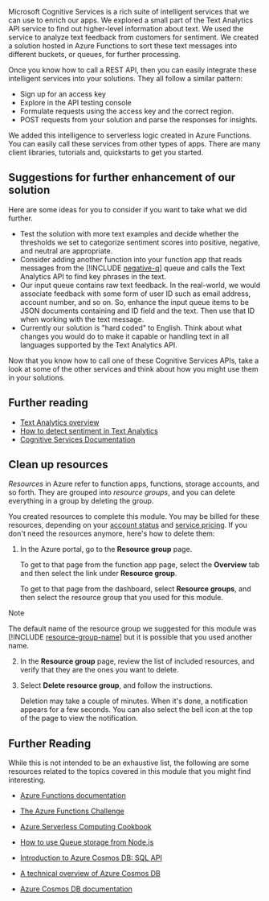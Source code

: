 Microsoft Cognitive Services is a rich suite of intelligent services that we can use to enrich our apps. We explored a small part of the Text Analytics API service to find out higher-level information about text. We used the service to analyze text feedback from customers for sentiment. We created a solution hosted in Azure Functions to sort these text messages into different buckets, or queues, for further processing.

Once you know how to call a REST API, then you can easily integrate these intelligent services into your solutions. They all follow a similar pattern:

- Sign up for an access key
- Explore in the API testing console
- Formulate requests using the access key and the correct region.
- POST requests from your solution and parse the responses for insights.

We added this intelligence to serverless logic created in Azure Functions. You can easily call these services from other types of apps. There are many client libraries, tutorials and,  quickstarts to get you started.

## Suggestions for further enhancement of our solution

Here are some ideas for you to consider if you want to take what we did further. 

- Test the solution with more text examples and decide whether the thresholds we set to categorize sentiment scores into positive, negative, and neutral are appropriate. 
- Consider adding another function into your function app that reads messages from the [!INCLUDE [negative-q](./q-name-negative.md)] queue and calls the Text Analytics API to find key phrases in the text.
- Our input queue contains raw text feedback. In the real-world, we would associate feedback with some form of user ID such as email address, account number, and so on. So, enhance the input queue items to be JSON documents containing and ID field and the text. Then use that ID when working with the text message.
 - Currently our solution is "hard coded" to English. Think about what changes you would do to make it capable or handling text in all languages supported by the Text Analytics API.  

Now that you know how to call one of these Cognitive Services APIs, take a look at some of the other services and think about how you might use them in your solutions. 

## Further reading

- [Text Analytics overview](https://docs.microsoft.com/azure/cognitive-services/text-analytics/overview)
- [How to detect sentiment in Text Analytics](https://docs.microsoft.com/azure/cognitive-services/text-analytics/how-tos/text-analytics-how-to-sentiment-analysis)
- [Cognitive Services Documentation](https://docs.microsoft.com/azure/cognitive-services/)

## Clean up resources

*Resources* in Azure refer to function apps, functions, storage accounts, and so forth. They are grouped into *resource groups*, and you can delete everything in a group by deleting the group.

You created resources to complete this module. You may be billed for these resources, depending on your [account status](https://azure.microsoft.com/account/) and [service pricing](https://azure.microsoft.com/pricing/). If you don't need the resources anymore, here's how to delete them:

1. In the Azure portal, go to the **Resource group** page.

   To get to that page from the function app page, select the **Overview** tab and then select the link under **Resource group**.

   To get to that page from the dashboard, select **Resource groups**, and then select the resource group that you used for this module. 

> [!NOTE]
> The default name of the resource group we suggested for this module was [!INCLUDE [resource-group-name](./rg-name.md)] but it is possible that you used another name.

2. In the **Resource group** page, review the list of included resources, and verify that they are the ones you want to delete.

3. Select **Delete resource group**, and follow the instructions.

   Deletion may take a couple of minutes. When it's done, a notification appears for a few seconds. You can also select the bell icon at the top of the page to view the notification.

## Further Reading

While this is not intended to be an exhaustive list, the following are some resources related to the topics covered in this module that you might find interesting.

 * [Azure Functions documentation](https://docs.microsoft.com/azure/azure-functions/)

* [The Azure Functions Challenge](https://aka.ms/afc)

* [Azure Serverless Computing Cookbook](https://azure.microsoft.com/resources/azure-serverless-computing-cookbook/)

 * [How to use Queue storage from Node.js](https://docs.microsoft.com/azure/storage/queues/storage-nodejs-how-to-use-queues)

 * [Introduction to Azure Cosmos DB: SQL API](https://docs.microsoft.com/azure/cosmos-db/sql-api-introduction)

* [A technical overview of Azure Cosmos DB](https://azure.microsoft.com/blog/a-technical-overview-of-azure-cosmos-db/)

* [Azure Cosmos DB documentation](https://docs.microsoft.com/azure/cosmos-db/)
